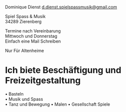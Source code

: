 Dominique Dienst
<a href="mailto:d.dienst.spielspassmusik@gmail.com">d.dienst.spielspassmusik@gmail.com</a>

Spiel Spass & Musik<br>
34289 Zierenberg

Termine nach Vereinbarung<br> 
Mittwoch und Donnerstag<br>
Einfach eine Mail Schreiben

Nur Für Altenheime 

# Ich biete Beschäftigung und Freizeitgestaltung
• Basteln<br>
• Musik und Spass<br>
• Tanz und Bewegung 
• Malen
• Gesellschaft Spiele
